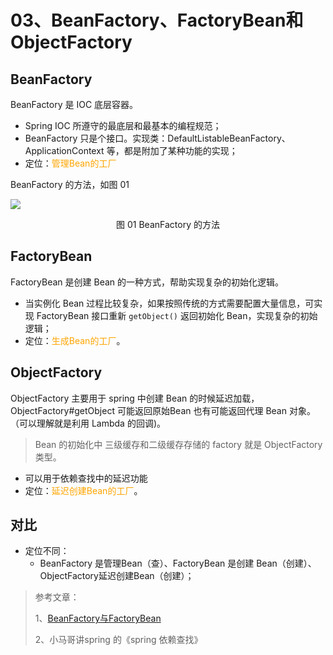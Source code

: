 # 03、BeanFactory、FactoryBean和ObjectFactory

## BeanFactory

BeanFactory 是 IOC 底层容器。

- Spring IOC 所遵守的最底层和最基本的编程规范；
-  BeanFactory 只是个接口。实现类：DefaultListableBeanFactory、 ApplicationContext 等，都是附加了某种功能的实现；
- 定位：<font color='orange'>管理Bean的工厂</font>

BeanFactory 的方法，如图 01

![](https://raw.githubusercontent.com/dddygin/image-storage/main/blog/image/framework/spring/spring_03_01.jpg)

<center>图 01 BeanFactory 的方法</center>

## FactoryBean

FactoryBean 是创建 Bean 的一种方式，帮助实现复杂的初始化逻辑。

- 当实例化 Bean 过程比较复杂，如果按照传统的方式需要配置大量信息，可实现 FactoryBean 接口重新 `getObject()` 返回初始化 Bean，实现复杂的初始逻辑；
- 定位：<font color='orange'>生成Bean的工厂</font>。

## ObjectFactory

ObjectFactory 主要用于 spring 中创建 Bean 的时候延迟加载，ObjectFactory#getObject 可能返回原始Bean 也有可能返回代理 Bean 对象。（可以理解就是利用 Lambda 的回调)。

> Bean 的初始化中 三级缓存和二级缓存存储的 factory 就是 ObjectFactory 类型。

- 可以用于依赖查找中的延迟功能
- 定位：<font color='orange'>延迟创建Bean的工厂</font>。

## 对比

- 定位不同：
  - BeanFactory 是管理Bean（查）、FactoryBean 是创建 Bean（创建）、ObjectFactory延迟创建Bean（创建）；

> 参考文章：
>
> 1、[BeanFactory与FactoryBean](https://www.iteye.com/blog/chenzehe-1481476)
>
> 2、小马哥讲spring 的《spring 依赖查找》
>
> 

